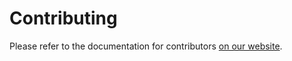 # Contributing

Please refer to the documentation for contributors
[on our website](https://scalameta.org/metals/docs/getting-started-contributors.html).
